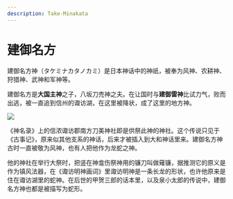 ```yaml
---
description: Take-Minakata
---
```


# 建御名方

建御名方神（タケミナカタノカミ）是日本神话中的神祇，被奉为风神、农耕神、狩猎神、武神和军神等。

建御名方是**大国主神**之子，八坂刀売神之夫。在让国时与**建御雷神**比试力气，败而出逃，被一直追到信州的诹访湖，在这里被降状，成了这里的地方神。

![](https://pic2.zhimg.com/80/v2-d1a7318927ad15a7ceb05c0e144f07e1_720w.jpg)

《神名录》上的信浓诹访郡南方刀美神社即是供祭此神的神社。这个传说只见于《古事记》，原来似其他支系的神话，后来才被插入到大和神话里来。建御名方神古时一直被敬为风神，也有人把他作为龙蛇之神。

他的神社在举行大祭时，把竖在神龛伤祭神用的镰刀叫做薙镰，据推测它的原义是作为镇风法器，在《诹访明神画词》里诹访明神是一条长龙的形状，也许他原来是住在诹访湖里的蛇神。在后世的甲贺三郎的话本里，以及泉小太郎的传说中，建御名方神也都是被描写为蛇形。

